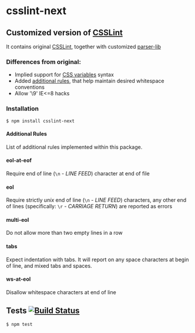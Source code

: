 # csslint-next
## Customized version of [CSSLint](https://github.com/CSSLint/csslint/)

It contains original [CSSLint](https://github.com/CSSLint/csslint/), together with customized [parser-lib](https://github.com/CSSLint/parser-lib)

### Differences from original:

- Implied support for [CSS variables](http://www.w3.org/TR/css-variables/) syntax
- Added [additional rules](#additional-rules), that help maintain desired whitespace conventions
- Allow '\9' IE<=8 hacks

### Installation

	$ npm install csslint-next

#### Additional Rules

List of additional rules implemented within this package.

#### eol-at-eof

Require end of line (`\n` - _LINE FEED_) character at end of file

#### eol

Require strictly _unix_ end of line (`\n` - _LINE FEED_) characters, any other end of lines (specifically: `\r` - _CARRIAGE RETURN_) are reported as errors

#### multi-eol

Do not allow more than two empty lines in a row

#### tabs

Expect indentation with tabs. It will report on any space characters at begin of line, and mixed tabs and spaces.

#### ws-at-eol

Disallow whitespace characters at end of line

## Tests [![Build Status](https://travis-ci.org/medikoo/csslint-next.png)](https://travis-ci.org/medikoo/csslint-next)

	$ npm test
